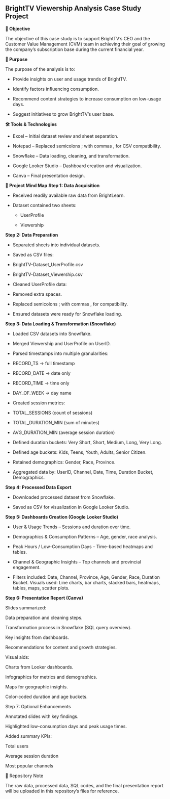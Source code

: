 ## BrightTV Viewership Analysis Case Study Project
**📌 Objective**

The objective of this case study is to support BrightTV’s CEO and the Customer Value Management (CVM) team in achieving their goal of growing the company’s subscription base during the current financial year.

**🎯 Purpose**

The purpose of the analysis is to:

* Provide insights on user and usage trends of BrightTV.

* Identify factors influencing consumption.

* Recommend content strategies to increase consumption on low-usage days.

* Suggest initiatives to grow BrightTV’s user base.

**🛠️ Tools & Technologies**

* Excel – Initial dataset review and sheet separation.

* Notepad – Replaced semicolons ; with commas , for CSV compatibility.

* Snowflake – Data loading, cleaning, and transformation.

* Google Looker Studio – Dashboard creation and visualization.

* Canva – Final presentation design.

**📂 Project Mind Map**
**Step 1: Data Acquisition**

* Received readily available raw data from BrightLearn.

* Dataset contained two sheets:

  - UserProfile

  - Viewership

**Step 2: Data Preparation**

* Separated sheets into individual datasets.

* Saved as CSV files:

- BrightTV-Dataset_UserProfile.csv

- BrightTV-Dataset_Viewership.csv

* Cleaned UserProfile data:

- Removed extra spaces.

- Replaced semicolons ; with commas , for compatibility.

* Ensured datasets were ready for Snowflake loading.

**Step 3: Data Loading & Transformation (Snowflake)**

* Loaded CSV datasets into Snowflake.

* Merged Viewership and UserProfile on UserID.

* Parsed timestamps into multiple granularities:

- RECORD_TS → full timestamp

- RECORD_DATE → date only

- RECORD_TIME → time only

- DAY_OF_WEEK → day name

* Created session metrics:

- TOTAL_SESSIONS (count of sessions)

- TOTAL_DURATION_MIN (sum of minutes)

- AVG_DURATION_MIN (average session duration)

* Defined duration buckets: Very Short, Short, Medium, Long, Very Long.

* Defined age buckets: Kids, Teens, Youth, Adults, Senior Citizen.

* Retained demographics: Gender, Race, Province.

* Aggregated data by: UserID, Channel, Date, Time, Duration Bucket, Demographics.

**Step 4: Processed Data Export**

* Downloaded processed dataset from Snowflake.

* Saved as CSV for visualization in Google Looker Studio.

**Step 5: Dashboards Creation (Google Looker Studio)**

* User & Usage Trends – Sessions and duration over time.

* Demographics & Consumption Patterns – Age, gender, race analysis.

* Peak Hours / Low-Consumption Days – Time-based heatmaps and tables.

* Channel & Geographic Insights – Top channels and provincial engagement.

* Filters included: Date, Channel, Province, Age, Gender, Race, Duration Bucket.
Visuals used: Line charts, bar charts, stacked bars, heatmaps, tables, maps, scatter plots.

**Step 6: Presentation Report (Canva)**

Slides summarized:

Data preparation and cleaning steps.

Transformation process in Snowflake (SQL query overview).

Key insights from dashboards.

Recommendations for content and growth strategies.

Visual aids:

Charts from Looker dashboards.

Infographics for metrics and demographics.

Maps for geographic insights.

Color-coded duration and age buckets.

Step 7: Optional Enhancements

Annotated slides with key findings.

Highlighted low-consumption days and peak usage times.

Added summary KPIs:

Total users

Average session duration

Most popular channels

📑 Repository Note

The raw data, processed data, SQL codes, and the final presentation report will be uploaded in this repository’s files for reference.

